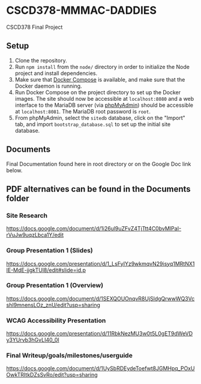 # CSCD378-MMMAC-DADDIES
CSCD378 Final Project

## Setup
  1. Clone the repository.
  2. Run `npm install` from the `node/` directory in order to initialize the
     Node project and install dependencies.
  3. Make sure that [Docker Compose](https://docs.docker.com/compose/) is
     available, and make sure that the Docker daemon is running.
  4. Run Docker Compose on the project directory to set up the Docker
     images. The site should now be accessible at `localhost:8080` and a web
     interface to the MariaDB server (via
     [phpMyAdmin](https://www.phpmyadmin.net/)) should be accessible at
     `localhost:8081`. The MariaDB root password is `root`.
  5. From phpMyAdmin, select the `sitedb` database, click on the "Import" tab,
     and import `bootstrap_database.sql` to set up the initial site database.

## Documents
Final Documentation found here in root directory or on the Google Doc link below.
## PDF alternatives can be found in the Documents folder

### Site Research
https://docs.google.com/document/d/1i26ul9uZFvZ4TjTtt4C0bvMIPaI-rVuJw9uqzLbca1Y/edit

### Group Presentation 1 (Slides)
https://docs.google.com/presentation/d/1_LsFyIYz9wkmqvN29isyq1MRtNX1IE-MdE-jjgkTUl8/edit#slide=id.p

### Group Presentation 1 (Overview)
https://docs.google.com/document/d/1SEXQOUOnqvR8UjSldgQrwwWQ3VcshI9mnensLOz_znU/edit?usp=sharing

### WCAG Accessibility Presentation
https://docs.google.com/presentation/d/11RbkNezMU3w0t5L0gET9dWeVDy3YUrvb3hGvLI40_0I

### Final Writeup/goals/milestones/userguide
https://docs.google.com/document/d/1UySbRDEydeToefwt8JGMHpq_POxUOwkTRItkDZsSvRo/edit?usp=sharing
